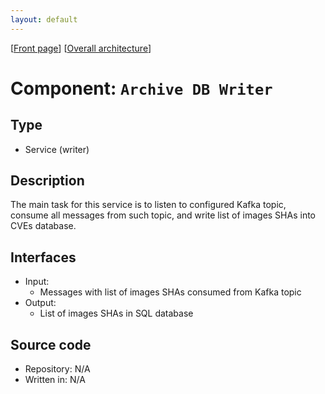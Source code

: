 ```yaml
---
layout: default
---
```

\[[Front page](../overall-architecture.html)\] \[[Overall architecture](../overall-architecture.html)\]



# Component: `Archive DB Writer`



## Type

* Service (writer)



## Description

The main task for this service is to listen to configured Kafka topic, consume
all messages from such topic, and write list of images SHAs into CVEs database.



## Interfaces

* Input:
    - Messages with list of images SHAs consumed from Kafka topic
* Output:
    - List of images SHAs in SQL database

## Source code

* Repository: N/A
* Written in: N/A
